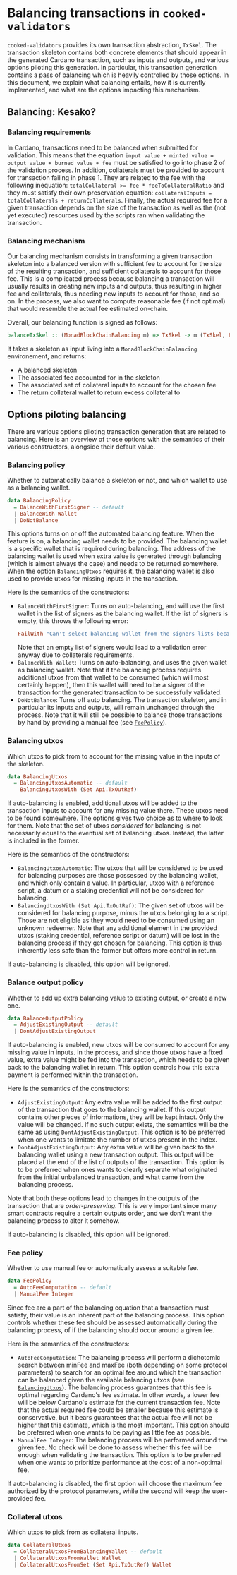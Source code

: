 # Balancing transactions in `cooked-validators`

`cooked-validators` provides its own transaction abstraction, `TxSkel`. The
transaction skeleton contains both concrete elements that should appear in the
generated Cardano transaction, such as inputs and outputs, and various options
piloting this generation. In particular, this transaction generation contains a
pass of balancing which is heavily controlled by those options. In this
document, we explain what balancing entails, how it is currently implemented,
and what are the options impacting this mechanism.

## Balancing: Kesako?

### Balancing requirements

In Cardano, transactions need to be balanced when submitted for validation. This
means that the equation `input value + minted value = output value + burned
value + fee` must be satisfied to go into phase 2 of the validation process. In
addition, collaterals must be provided to account for transaction failing in
phase 1. They are related to the fee with the following inequation:
`totalCollateral >= fee * feeToCollateralRatio` and they must satisfy their own
preservation equation: `collateralInputs = totalCollaterals +
returnCollaterals`. Finally, the actual required fee for a given transaction
depends on the size of the transaction as well as the (not yet executed)
resources used by the scripts ran when validating the transaction.

### Balancing mechanism

Our balancing mechanism consists in transforming a given transaction skeleton
into a balanced version with sufficient fee to account for the size of the
resulting transaction, and sufficient collaterals to account for those fee. This
is a complicated process because balancing a transaction will usually results in
creating new inputs and outputs, thus resulting in higher fee and collaterals,
thus needing new inputs to account for those, and so on. In the process, we also
want to compute reasonable fee (if not optimal) that would resemble the actual
fee estimated on-chain.

Overall, our balancing function is signed as follows:

``` haskell
balanceTxSkel :: (MonadBlockChainBalancing m) => TxSkel -> m (TxSkel, Fee, Collaterals, Wallet)
```

It takes a skeleton as input living into a `MonadBlockChainBalancing` environement, and returns:
- A balanced skeleton
- The associated fee accounted for in the skeleton
- The associated set of collateral inputs to account for the chosen fee
- The return collateral wallet to return excess collateral to

## Options piloting balancing

There are various options piloting transaction generation that are related to
balancing. Here is an overview of those options with the semantics of their
various constructors, alongside their default value.

### Balancing policy

Whether to automatically balance a skeleton or not, and which wallet to use as a
balancing wallet.

``` haskell
data BalancingPolicy
  = BalanceWithFirstSigner -- default
  | BalanceWith Wallet
  | DoNotBalance
```

This options turns on or off the automated balancing feature. When the feature
is on, a balancing wallet needs to be provided. The balancing wallet is a
specific wallet that is required during balancing. The address of the balancing
wallet is used when extra value is generated through balancing (which is almost
always the case) and needs to be returned somewhere. When the option
`BalancingUtxos` requires it, the balancing wallet is also used to provide utxos
for missing inputs in the transaction.

Here is the semantics of the constructors:
* `BalanceWithFirstSigner`: Turns on auto-balancing, and will use the first
  wallet in the list of signers as the balancing wallet. If the list of signers
  is empty, this throws the following error:
  ``` haskell
  FailWith "Can't select balancing wallet from the signers lists because it is empty."
  ```
  Note that an empty list of signers would lead to a validation error anyway due
  to collaterals requirements.
* `BalanceWith Wallet`: Turns on auto-balancing, and uses the given wallet as
  balancing wallet. Note that if the balancing process requires additional utxos
  from that wallet to be consumed (which will most certainly happen), then this
  wallet will need to be a signer of the transaction for the generated
  transaction to be successfully validated.
* `DoNotBalance`: Turns off auto balancing. The transaction skeleton, and in
  particular its inputs and outputs, will remain unchanged through the
  process. Note that it will still be possible to balance those transactions by
  hand by providing a manual fee (see [`FeePolicy`](#fee-policy)).

### Balancing utxos

Which utxos to pick from to account for the missing value in the inputs of the
skeleton.

``` haskell
data BalancingUtxos
  = BalancingUtxosAutomatic -- default
    BalancingUtxosWith (Set Api.TxOutRef)
```

If auto-balancing is enabled, additional utxos will be added to the transaction
inputs to account for any missing value there. These utxos need to be found
somewhere. The options gives two choice as to where to look for them. Note that
the set of utxos *considered* for balancing is not necessarily equal to the
eventual set of balancing utxos. Instead, the latter is included in the former.

Here is the semantics of the constructors:
* `BalancingUtxosAutomatic`: The utxos that will be considered to be used for
  balancing purposes are those possessed by the balancing wallet, and which only
  contain a value. In particular, utxos with a reference script, a datum or a
  staking credential will not be considered for balancing.
* `BalancingUtxosWith (Set Api.TxOutRef)`: The given set of utxos will be
  considered for balancing purpose, minus the utxos belonging to a script. Those
  are not eligible as they would need to be consumed using an unknown
  redeemer. Note that any additional element in the provided utxos (staking
  credential, reference script or datum) will be lost in the balancing process
  if they get chosen for balancing. This option is thus inherently less safe
  than the former but offers more control in return.
  
If auto-balancing is disabled, this option will be ignored.

### Balance output policy

Whether to add up extra balancing value to existing output, or create a new one.

``` haskell
data BalanceOutputPolicy
  = AdjustExistingOutput -- default
  | DontAdjustExistingOutput
```

If auto-balancing is enabled, new utxos will be consumed to account for any
missing value in inputs. In the process, and since those utxos have a fixed
value, extra value might be fed into the transaction, which needs to be given
back to the balancing wallet in return. This option controls how this extra
payment is performed within the transaction.

Here is the semantics of the constructors:
* `AdjustExistingOutput`: Any extra value will be added to the first output of
  the transaction that goes to the balancing wallet. If this output contains
  other pieces of informations, they will be kept intact. Only the value will be
  changed. If no such output exists, the semantics will be the same as using
  `DontAdjustExistingOutput`. This option is to be preferred when one wants to
  limitate the number of utxos present in the index.
* `DontAdjustExistingOutput`: Any extra value will be given back to the
  balancing wallet using a new transaction output. This output will be placed at
  the end of the list of outputs of the transaction. This option is to be
  preferred when ones wants to clearly separate what originated from the initial
  unbalanced transaction, and what came from the balancing process.
  
Note that both these options lead to changes in the outputs of the transaction
that are *order-preserving*. This is very important since many smart contracts
require a certain outputs order, and we don't want the balancing process to
alter it somehow.

If auto-balancing is disabled, this option will be ignored.

### Fee policy

Whether to use manual fee or automatically assess a suitable fee.

``` haskell
data FeePolicy
  = AutoFeeComputation -- default
  | ManualFee Integer
```

Since fee are a part of the balancing equation that a transaction must satisfy,
their value is an inherent part of the balancing process. This option controls
whether these fee should be assessed automatically during the balancing process,
of if the balancing should occur around a given fee.

Here is the semantics of the constructors:
* `AutoFeeComputation`: The balancing process will perform a dichotomic search
  between minFee and maxFee (both depending on some protocol parameters) to
  search for an optimal fee around which the transaction can be balanced given
  the available balancing utxos (see [`BalancingUtxos`](#balancing-utxos)). The
  balancing process guarantees that this fee is optimal regarding Cardano's fee
  estimate. In other words, a lower fee will be below Cardano's estimate for the
  current transaction fee. Note that the actual required fee could be smaller
  because this estimate is conservative, but it bears guarantees that the actual
  fee will not be higher that this estimate, which is the most important. This
  option should be preferred when one wants to be paying as little fee as
  possible.
* `ManualFee Integer`: The balancing process will be performed around the given
  fee. No check will be done to assess whether this fee will be enough when
  validating the transaction. This option is to be preferred when one wants to
  prioritize performance at the cost of a non-optimal fee.
  
If auto-balancing is disabled, the first option will choose the maximum fee
authorized by the protocol parameters, while the second will keep the
user-provided fee.

### Collateral utxos

Which utxos to pick from as collateral inputs.

``` haskell
data CollateralUtxos
  = CollateralUtxosFromBalancingWallet -- default
  | CollateralUtxosFromWallet Wallet
  | CollateralUtxosFromSet (Set Api.TxOutRef) Wallet
```
